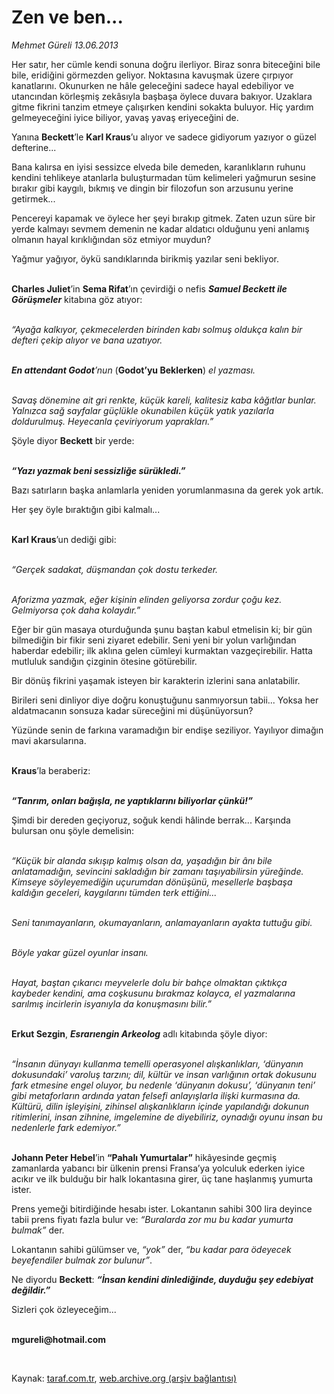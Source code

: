 # Zen ve ben...

*Mehmet Güreli 13.06.2013*

<div class="yazi"><p>Her satır, her cümle kendi sonuna doğru ilerliyor. Biraz sonra biteceğini bile bile, eridiğini görmezden geliyor. Noktasına kavuşmak üzere çırpıyor kanatlarını. Okunurken ne hâle geleceğini sadece hayal edebiliyor ve utancından körleşmiş zekâsıyla başbaşa öylece duvara bakıyor. Uzaklara gitme fikrini tanzim etmeye çalışırken kendini sokakta buluyor. Hiç yardım gelmeyeceğini iyice biliyor, yavaş yavaş eriyeceğini de.</p>
<p>Yanına <b>Beckett</b>’le <b>Karl Kraus</b>’u alıyor ve sadece gidiyorum yazıyor o güzel defterine...</p>
<p>Bana kalırsa en iyisi sessizce elveda bile demeden, karanlıkların ruhunu kendini tehlikeye atanlarla buluşturmadan tüm kelimeleri yağmurun sesine bırakır gibi kaygılı, bıkmış ve dingin bir filozofun son arzusunu yerine getirmek...</p>
<p>Pencereyi kapamak ve öylece her şeyi bırakıp gitmek. Zaten uzun süre bir yerde kalmayı sevmem demenin ne kadar aldatıcı olduğunu yeni anlamış olmanın hayal kırıklığından söz etmiyor muydun?</p>
<p>Yağmur yağıyor, öykü sandıklarında birikmiş yazılar seni bekliyor.</p>
<p><b><br/>Charles Juliet</b>’in <b>Sema Rifat</b>’ın çevirdiği o nefis <b><i>Samuel Beckett ile Görüşmeler</i></b> kitabına göz atıyor:</p>
<p><i><br/>“Ayağa kalkıyor, çekmecelerden birinden kabı solmuş oldukça kalın bir defteri çekip alıyor ve bana uzatıyor.</i></p>
<p><b><i><br/>En attendant Godot</i></b><i>’nun </i>(<b>Godot’yu Beklerken</b>)<i> el yazması.</i></p>
<p><i><br/>Savaş dönemine ait gri renkte, küçük kareli, kalitesiz kaba kâğıtlar bunlar. Yalnızca sağ sayfalar güçlükle okunabilen küçük yatık yazılarla doldurulmuş. Heyecanla çeviriyorum yaprakları.”</i></p>
<p>Şöyle diyor <b>Beckett</b> bir yerde:</p>
<p><b><i><br/>“Yazı yazmak beni sessizliğe sürükledi.”</i></b></p>
<p>Bazı satırların başka anlamlarla yeniden yorumlanmasına da gerek yok artık.</p>
<p>Her şey öyle bıraktığın gibi kalmalı...</p>
<p><b><br/>Karl Kraus</b>’un dediği gibi:</p>
<p><i><br/>“Gerçek sadakat, düşmandan çok dostu terkeder.</i></p>
<p><i><br/>Aforizma yazmak, eğer kişinin elinden geliyorsa zordur çoğu kez. Gelmiyorsa çok daha kolaydır.”</i></p>
<p>Eğer bir gün masaya oturduğunda şunu baştan kabul etmelisin ki; bir gün bilmediğin bir fikir seni ziyaret edebilir. Seni yeni bir yolun varlığından haberdar edebilir; ilk aklına gelen cümleyi kurmaktan vazgeçirebilir. Hatta mutluluk sandığın çizginin ötesine götürebilir.</p>
<p>Bir dönüş fikrini yaşamak isteyen bir karakterin izlerini sana anlatabilir.</p>
<p>Birileri seni dinliyor diye doğru konuştuğunu sanmıyorsun tabii... Yoksa her aldatmacanın sonsuza kadar süreceğini mi düşünüyorsun?</p>
<p>Yüzünde senin de farkına varamadığın bir endişe seziliyor. Yayılıyor dimağın mavi akarsularına.</p>
<p><b><br/>Kraus</b>’la beraberiz:</p>
<p><b><i><br/>“Tanrım, onları bağışla, ne yaptıklarını biliyorlar çünkü!”</i></b></p>
<p>Şimdi bir dereden geçiyoruz, soğuk kendi hâlinde berrak... Karşında bulursan onu şöyle demelisin: </p>
<p><i><br/>“Küçük bir alanda sıkışıp kalmış olsan da, yaşadığın bir ânı bile anlatamadığın, sevincini sakladığın bir zamanı taşıyabilirsin yüreğinde. Kimseye söyleyemediğin uçurumdan dönüşünü, mesellerle başbaşa kaldığın geceleri, kaygılarını tümden terk ettiğini...</i></p>
<p><i><br/>Seni tanımayanların, okumayanların, anlamayanların ayakta tuttuğu gibi.</i></p>
<p><i><br/>Böyle yakar güzel oyunlar insanı.</i></p>
<p><i><br/>Hayat, baştan çıkarıcı meyvelerle dolu bir bahçe olmaktan çıktıkça kaybeder kendini, ama coşkusunu bırakmaz kolayca, el yazmalarına sarılmış incirlerin isyanıyla da konuşmasını bilir.”</i></p>
<p><b><br/>Erkut Sezgin</b>, <b><i>Esrarıengin Arkeolog</i></b> adlı kitabında şöyle diyor:</p>
<p><i><br/>“İnsanın dünyayı kullanma temelli operasyonel alışkanlıkları, ‘dünyanın dokusundaki’ varoluş tarzını; dil, kültür ve insan varlığının ortak dokusunu fark etmesine engel oluyor, bu nedenle ‘dünyanın dokusu’, ‘dünyanın teni’ gibi metaforların ardında yatan felsefi anlayışlarla ilişki kurmasına da. Kültürü, dilin işleyişini, zihinsel alışkanlıkların içinde yapılandığı dokunun ritimlerini, insan zihnine, imgelemine de diyebiliriz, oynadığı oyunu insan bu nedenlerle fark edemiyor.” </i></p>
<p><b><br/>Johann Peter Hebel</b>’in <b>“Pahalı Yumurtalar”</b> hikâyesinde geçmiş zamanlarda yabancı bir ülkenin prensi Fransa’ya yolculuk ederken iyice acıkır ve ilk bulduğu bir halk lokantasına girer, üç tane haşlanmış yumurta ister.</p>
<p>Prens yemeği bitirdiğinde hesabı ister. Lokantanın sahibi 300 lira deyince tabii prens fiyatı fazla bulur ve: <i>“Buralarda zor mu bu kadar yumurta bulmak”</i> der.</p>
<p>Lokantanın sahibi gülümser ve, <i>“yok”</i> der, <i>“bu kadar para ödeyecek beyefendiler bulmak zor bulunur”</i>.</p>
<p>Ne diyordu <b>Beckett</b>: <b><i>“İnsan kendini dinlediğinde, duyduğu şey edebiyat değildir.”</i></b></p>
<p>Sizleri çok özleyeceğim...</p><b>
<p><br/>mgureli@hotmail.com</p>
<p></p></b> 
</div>

Kaynak: [taraf.com.tr](m), [web.archive.org (arşiv bağlantısı)](http://web.archive.org/web/20130616044638/http://taraf.com.tr:80/mehmet-gureli/makale-zen-ve-ben.htm)
